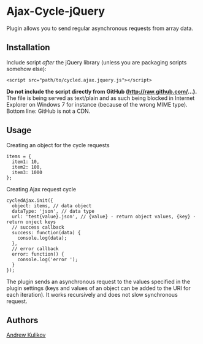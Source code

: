 Ajax-Cycle-jQuery
=================

Plugin allows you to send regular asynchronous requests from array data.

## Installation

Include script *after* the jQuery library (unless you are packaging scripts somehow else):

    <script src="path/to/cycled.ajax.jquery.js"></script>

**Do not include the script directly from GitHub (http://raw.github.com/...).** The file is being served as text/plain and as such being blocked
in Internet Explorer on Windows 7 for instance (because of the wrong MIME type). Bottom line: GitHub is not a CDN.


## Usage

Creating an object for the cycle requests

    items = {
      item1: 10,
      item2: 100,
      item3: 1000
    };

Creating Ajax request cycle

    cycledAjax.init({
      object: items, // data object
      dataType: 'json', // data type
      url: 'test{value}.json', // {value} - return object values, {key} - return onject keys
      // success callback
      success: function(data) { 
        console.log(data);
      },
      // error callback
      error: function() {
        console.log('error ');
      }
    });

The plugin sends an asynchronous request to the values ​​specified in the plugin settings (keys and values ​​of an object can be added to the URI for each iteration). It works recursively and does not slow synchronous request.

## Authors

[Andrew Kulikov](https://github.com/tvidoz)
